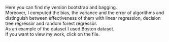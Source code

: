 Here you can find my version bootstrap and bagging.<br/>
Moreover, I computed the bias, the variance and the error of algorithms and distinguish between effectiveness of them with linear regression, decision tree regressor and random forest regressor.<br/>
As an example of the dataset I used Boston dataset.<br/>
If you want to view my work, click on the file.
